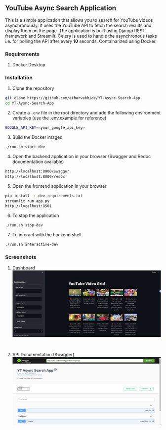 ## YouTube Async Search Application

This is a simple application that allows you to search for YouTube videos asynchronously. It uses the YouTube API to fetch the search results and display them on the page. The application is built using Django REST framework and Streamlit. Celery is used to handle the asynchronous tasks i.e. for polling the API after every <strong>10</strong> seconds.
Containarized using Docker.

### Requirements
1. Docker Desktop

### Installation

1. Clone the repository
```bash
git clone https://github.com/atharvabhide/YT-Async-Search-App
cd YT-Aysnc-Search-App
```

2. Create a `.env` file in the root directory and add the following environment variables (use the .env.example for reference)
```bash
GOOGLE_API_KEY=<your_google_api_key>
```

3. Build the Docker images
```bash
./run.sh start-dev
```

4. Open the backend application in your browser (Swagger and Redoc documentation available)
```bash
http://localhost:8000/swagger
http://localhost:8000/redoc
```

5. Open the frontend application in your browser
```bash
pip install -r dev-requirements.txt
streamlit run app.py
http://localhost:8501
```

6. To stop the application
```bash
./run.sh stop-dev
```

7. To interact with the backend shell
```bash
./run.sh interactive-dev
```

### Screenshots
1. Dashboard
![Dashboard](dashboard.png)

<br>

2. API Documentation (Swagger)
![Swagger](swagger.png)
